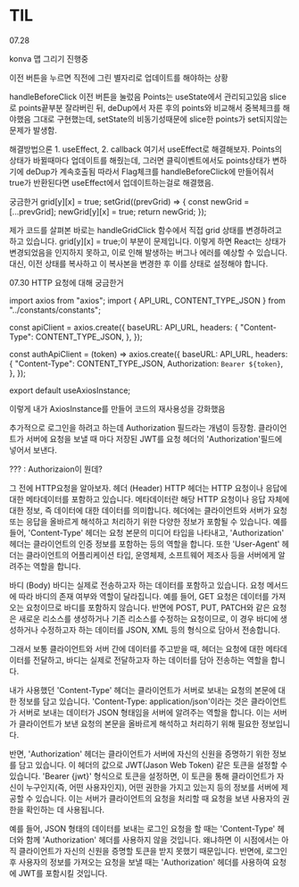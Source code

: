 # TIL

07.28

konva 맵 그리기 진행중

이전 버튼을 누르면 직전에 그린 별자리로 업데이트를 해야하는 상황

handleBeforeClick
이전 버튼을 눌렀음
Points는 useState에서 관리되고있음
slice로 points끝부분 잘라버린 뒤, deDup에서 자른 후의 points와 비교해서 중복체크를 해야했음
그대로 구현했는데, setState의 비동기성때문에 slice한 points가 set되지않는 문제가 발생함.

해결방법으론 1. useEffect, 2. callback
여기서 useEffect로 해결해보자.
Points의 상태가 바뀔때마다 업데이트를 해줬는데, 그러면 클릭이벤트에서도 points상태가 변하기에 deDup가 계속호출됨
따라서 Flag체크를 handleBeforeClick에 만들어줘서 true가 반환된다면 useEffect에서 업데이트하는걸로 해결했음.

궁금한거
grid[y][x] = true;
setGrid((prevGrid) => {
const newGrid = [...prevGrid];
newGrid[y][x] = true;
return newGrid;
});

제가 코드를 살펴본 바로는 handleGridClick 함수에서 직접 grid 상태를 변경하려고 하고 있습니다.
grid[y][x] = true;이 부분이 문제입니다.
이렇게 하면 React는 상태가 변경되었음을 인지하지 못하고, 이로 인해 발생하는 버그나 에러를 예상할 수 있습니다.
대신, 이전 상태를 복사하고 이 복사본을 변경한 후 이를 상태로 설정해야 합니다.

07.30
HTTP 요청에 대해 궁금한거

import axios from "axios";
import { API_URL, CONTENT_TYPE_JSON } from "../constants/constants";

const apiClient = axios.create({
  baseURL: API_URL,
  headers: {
    "Content-Type": CONTENT_TYPE_JSON,
  },
});

const authApiClient = (token) =>
  axios.create({
    baseURL: API_URL,
    headers: {
      "Content-Type": CONTENT_TYPE_JSON,
      Authorization: `Bearer ${token}`,
    },
  });

export default useAxiosInstance;

이렇게 내가 AxiosInstance를 만들어 코드의 재사용성을 강화했음

추가적으로 로그인을 하려고 하는데 Authorization 필드라는 개념이 등장함.
클라이언트가 서버에 요청을 보낼 때 마다 저장된 JWT를 요청 헤더의 'Authorization'필드에 넣어서 보낸다.

??? : Authorizaion이 뭔데?

그 전에 HTTP요청을 알아보자.
헤더 (Header)
HTTP 헤더는 HTTP 요청이나 응답에 대한 메타데이터를 포함하고 있습니다. 메타데이터란 해당 HTTP 요청이나 응답 자체에 대한 정보, 즉 데이터에 대한 데이터를 의미합니다. 헤더에는 클라이언트와 서버가 요청 또는 응답을 올바르게 해석하고 처리하기 위한 다양한 정보가 포함될 수 있습니다.
예를 들어, 'Content-Type' 헤더는 요청 본문의 미디어 타입을 나타내고, 'Authorization' 헤더는 클라이언트의 인증 정보를 포함하는 등의 역할을 합니다. 또한 'User-Agent' 헤더는 클라이언트의 어플리케이션 타입, 운영체제, 소프트웨어 제조사 등을 서버에게 알려주는 역할을 합니다.

바디 (Body)
바디는 실제로 전송하고자 하는 데이터를 포함하고 있습니다. 요청 메서드에 따라 바디의 존재 여부와 역할이 달라집니다. 예를 들어, GET 요청은 데이터를 가져오는 요청이므로 바디를 포함하지 않습니다. 반면에 POST, PUT, PATCH와 같은 요청은 새로운 리소스를 생성하거나 기존 리소스를 수정하는 요청이므로, 이 경우 바디에 생성하거나 수정하고자 하는 데이터를 JSON, XML 등의 형식으로 담아서 전송합니다.

그래서 보통 클라이언트와 서버 간에 데이터를 주고받을 때, 헤더는 요청에 대한 메타데이터를 전달하고, 바디는 실제로 전달하고자 하는 데이터를 담아 전송하는 역할을 합니다.


내가 사용했던 'Content-Type' 헤더는 클라이언트가 서버로 보내는 요청의 본문에 대한 정보를 담고 있습니다. 'Content-Type: application/json'이라는 것은 클라이언트가 서버로 보내는 데이터가 JSON 형태임을 서버에 알려주는 역할을 합니다. 이는 서버가 클라이언트가 보낸 요청의 본문을 올바르게 해석하고 처리하기 위해 필요한 정보입니다.

반면, 'Authorization' 헤더는 클라이언트가 서버에 자신의 신원을 증명하기 위한 정보를 담고 있습니다. 이 헤더의 값으로 JWT(Jason Web Token) 같은 토큰을 설정할 수 있습니다. 'Bearer {jwt}' 형식으로 토큰을 설정하면, 이 토큰을 통해 클라이언트가 자신이 누구인지(즉, 어떤 사용자인지), 어떤 권한을 가지고 있는지 등의 정보를 서버에 제공할 수 있습니다. 이는 서버가 클라이언트의 요청을 처리할 때 요청을 보낸 사용자의 권한을 확인하는 데 사용됩니다.

예를 들어, JSON 형태의 데이터를 보내는 로그인 요청을 할 때는 'Content-Type' 헤더와 함께 'Authorization' 헤더를 사용하지 않을 것입니다. 왜냐하면 이 시점에서는 아직 클라이언트가 자신의 신원을 증명할 토큰을 받지 못했기 때문입니다. 반면에, 로그인 후 사용자의 정보를 가져오는 요청을 보낼 때는 'Authorization' 헤더를 사용하여 요청에 JWT를 포함시킬 것입니다.
